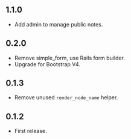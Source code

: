 1.1.0
-------

- Add admin to manage public notes.

0.2.0
-------

- Remove simple_form, use Rails form builder.
- Upgrade for Bootstrap V4.

0.1.3
-----

- Remove unused `render_node_name` helper.

0.1.2
-----

- First release.
